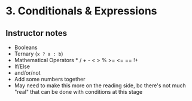 # 3. Conditionals & Expressions

## Instructor notes
- Booleans
- Ternary (`x ? a : b`)
- Mathematical Operators * / + - < > % >= <= == !+
- If/Else
- and/or/not
- Add some numbers together
- May need to make this more on the reading side, bc there's not much "real" that can be done with conditions at this stage
